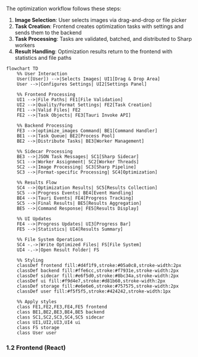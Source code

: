 The optimization workflow follows these steps:
1. **Image Selection**: User selects images via drag-and-drop or file picker
2. **Task Creation**: Frontend creates optimization tasks with settings and sends them to the backend
3. **Task Processing**: Tasks are validated, batched, and distributed to Sharp workers
4. **Result Handling**: Optimization results return to the frontend with statistics and file paths

```mermaid
flowchart TD
    %% User Interaction
    User([User]) -->|Selects Images| UI1[Drag & Drop Area]
    User -->|Configures Settings| UI2[Settings Panel]
    
    %% Frontend Processing
    UI1 -->|File Paths| FE1[File Validation]
    UI2 -->|Quality/Format Settings| FE2[Task Creation]
    FE1 -->|Valid Files| FE2
    FE2 -->|Task Objects| FE3[Tauri Invoke API]
    
    %% Backend Processing
    FE3 -->|optimize_images Command| BE1[Command Handler]
    BE1 -->|Task Queue| BE2[Process Pool]
    BE2 -->|Distribute Tasks| BE3[Worker Management]
    
    %% Sidecar Processing
    BE3 -->|JSON Task Messages| SC1[Sharp Sidecar]
    SC1 -->|Worker Assignment| SC2[Worker Threads]
    SC2 -->|Image Processing| SC3[Sharp Pipeline]
    SC3 -->|Format-specific Processing| SC4[Optimization]
    
    %% Results Flow
    SC4 -->|Optimization Results| SC5[Results Collection]
    SC5 -->|Progress Events| BE4[Event Handling]
    BE4 -->|Tauri Events| FE4[Progress Tracking]
    SC5 -->|Final Results| BE5[Results Aggregation]
    BE5 -->|Command Response| FE5[Results Display]
    
    %% UI Updates
    FE4 -->|Progress Updates| UI3[Progress Bar]
    FE5 -->|Statistics| UI4[Results Summary]
    
    %% File System Operations
    SC4 -.->|Write Optimized Files| FS[File System]
    UI4 -.->|Open Result Folder| FS
    
    %% Styling
    classDef frontend fill:#d4f1f9,stroke:#05a0c8,stroke-width:2px
    classDef backend fill:#ffe6cc,stroke:#f7931e,stroke-width:2px
    classDef sidecar fill:#e6f5d0,stroke:#8bc34a,stroke-width:2px
    classDef ui fill:#f9d4e7,stroke:#d81b60,stroke-width:2px
    classDef storage fill:#e6e6e6,stroke:#757575,stroke-width:2px
    classDef user fill:#f5f5f5,stroke:#424242,stroke-width:1px
    
    %% Apply styles
    class FE1,FE2,FE3,FE4,FE5 frontend
    class BE1,BE2,BE3,BE4,BE5 backend
    class SC1,SC2,SC3,SC4,SC5 sidecar
    class UI1,UI2,UI3,UI4 ui
    class FS storage
    class User user
```

### 1.2 Frontend (React) 